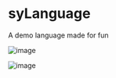 # syLanguage
 A demo language made for fun

![image](https://github.com/dek0039/syLanguage/assets/154227154/e11b3089-45a4-49de-8dad-9c33d32806aa)

![image](https://github.com/dek0039/syLanguage/assets/154227154/3b13431b-339a-413c-89c4-69e9a13737a2)

